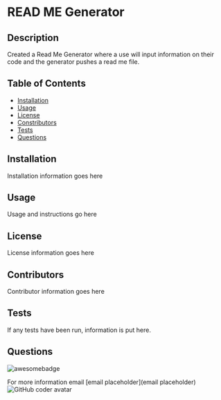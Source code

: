 
# READ ME Generator

## Description
Created a Read Me Generator where a use will input information on their code and the generator pushes a read me file.

## Table of Contents
* [Installation](#installation)
* [Usage](#usage)
* [License](#license)
* [Constributors](#contributors)
* [Tests](#tests)
* [Questions](#questions)

## Installation
Installation information goes here

## Usage
Usage and instructions go here

## License
License information goes here

## Contributors
Contributor information goes here

## Tests
If any tests have been run, information is put here. 

## Questions
![awesomebadge](https://img.shields.io/badge/awesomeness%20level-cgleungsf-blueviolet)

For more information email [email placeholder](email placeholder)
![GitHub coder avatar](https://avatars1.githubusercontent.com/u/61520122?v=4)
